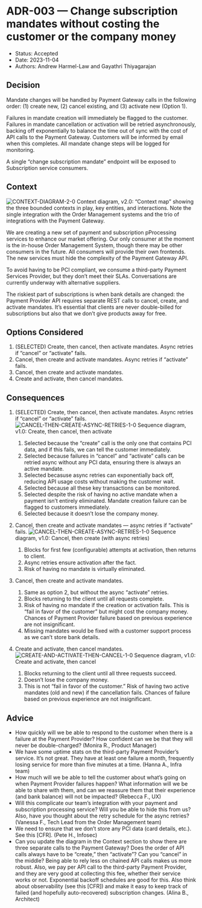 # ADR-003 — Change subscription mandates without costing the customer or the company money

* Status: Accepted
* Date: 2023-11-04
* Authors: Andrew Harmel-Law and Gayathri Thiyagarajan

## Decision
Mandate changes will be handled by Payment Gateway calls in the following order: (1) create new, (2) cancel existing, and (3) activate new (Option 1).

Failures in mandate creation will immediately be flagged to the customer. Failures in mandate cancellation or activation will be retried asynchronously, backing off exponentially to balance the time out of sync with the cost of API calls to the Payment Gateway. Customers will be informed by email when this completes. All mandate change steps will be logged for monitoring.

A single “change subscription mandate” endpoint will be exposed to Subscription service consumers.

## Context
![CONTEXT-DIAGRAM-2-0](https://github.com/user-attachments/assets/fbe1e089-3e83-4275-a576-cd0580db4f62)
Context diagram, v2.0: “Context map” showing the three bounded contexts in play, key entities, and interactions. Note the single integration with the Order Management systems and the trio of integrations with the Payment Gateway.

We are creating a new set of payment and subscription pProcessing services to enhance our market offering. Our only consumer at the moment is the in-house Order Management System, though there may be other consumers in the future. All consumers will provide their own frontends. The new services must hide the complexity of the Payment Gateway API.

To avoid having to be PCI compliant, we consume a third-party Payment Services Provider, but they don’t meet their SLAs. Conversations are currently underway with alternative suppliers.

The riskiest part of subscriptions is when bank details are changed: the Payment Provider API requires separate REST calls to cancel, create, and activate mandates. It’s essential that clients are never double-billed for subscriptions but also that we don’t give products away for free.

## Options Considered
  1. (SELECTED) Create, then cancel, then activate mandates. Async retries if “cancel” or “activate” fails.
  1. Cancel, then create and activate mandates. Async retries if “activate” fails.
  1. Cancel, then create and activate mandates.
  1. Create and activate, then cancel mandates.

## Consequences
  1. (SELECTED) Create, then cancel, then activate mandates. Async retries if “cancel” or “activate” fails.
![CANCEL-THEN-CREATE-ASYNC-RETRIES-1-0](https://github.com/user-attachments/assets/b43f8368-6210-4a21-ab6d-6c1794bc3554)
Sequence diagram, v1.0: Create, then cancel, then activate

      1. Selected because the “create” call is the only one that contains PCI data, and if this fails, we can tell the customer immediately.
      1. Selected because failures in “cancel” and “activate” calls can be retried async without any PCI data, ensuring there is always an active mandate.
      1. Selected becasuse async retries can exponentially back off, reducing API usage costs without making the customer wait.
      1. Selected because all these key transactions can be monitored.
      1. Selected despite the risk of having no active mandate when a payment isn’t entirely eliminated. Mandate creation failure can be flagged to customers immediately.
      1. Selected because it doesn’t lose the company money.
  1. Cancel, then create and activate mandates — async retries if “activate” fails.
![CANCEL-THEN-CREATE-ASYNC-RETRIES-1-0](https://github.com/user-attachments/assets/12c2a78b-4631-4d5b-a5f0-8eea776c9d37)
Sequence diagram, v1.0: Cancel, then create (with async retries)

      1. Blocks for first few (configurable) attempts at activation, then returns to client.
      1. Async retries ensure activation after the fact.
      1. Risk of having no mandate is virtually eliminated.
  1. Cancel, then create and activate mandates.
      1. Same as option 2, but without the async “activate” retries.
      1. Blocks returning to the client until all requests complete.
      1. Risk of having no mandate if the creation or activation fails. This is “fail in favor of the customer” but might cost the company money. Chances of Payment Provider failure based on previous experience are not insignificant.
      1. Missing mandates would be fixed with a customer support process as we can’t store bank details.
  1. Create and activate, then cancel mandates.
![CREATE-AND-ACTIVATE-THEN-CANCEL-1-0](https://github.com/user-attachments/assets/4444cc85-3819-4792-9b81-a1fb49b67435)
Sequence diagram, v1.0: Create and activate, then cancel

      1. Blocks returning to the client until all three requests succeed.
      1. Doesn’t lose the company money.
      1. This is not “fail in favor of the customer.” Risk of having two active mandates (old and new) if the cancellation fails. Chances of failure based on previous experience are not insignificant.

## Advice
* How quickly will we be able to respond to the customer when there is a failure at the Payment Provider? How confident can we be that they will never be double-charged? (Monira R., Product Manager)
* We have some uptime stats on the third-party Payment Provider’s service. It’s not great. They have at least one failure a month, frequently losing service for more than five minutes at a time. (Hanna A., Infra team)
* How much will we be able to tell the customer about what’s going on when Payment Provider failures happen? What information will we be able to share with them, and can we reassure them that their experience (and bank balance) will not be impacted? (Rebecca F., UX)
* Will this complicate our team’s integration with your payment and subscription processing service? Will you be able to hide this from us? Also, have you thought about the retry schedule for the async retries? (Vanessa F., Tech Lead from the Order Management team)
* We need to ensure that we don’t store any PCI data (card details, etc.). See this [CFR]. (Pete H., Infosec)
* Can you update the diagram in the Context section to show there are three separate calls to the Payment Gateway? Does the order of API calls always have to be “create,” then “activate”? Can you “cancel” in the middle? Being able to rely less on chained API calls makes us more robust. Also, we pay per API call to the third-party Payment Provider, and they are very good at collecting this fee, whether their service works or not. Exponential backoff schedules are good for this. Also think about observability (see this [CFR]) and make it easy to keep track of failed (and hopefully auto-recovered) subscription changes. (Alina B., Architect)

